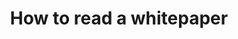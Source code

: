---
type: 'link'
title: 'How to read a whitepaper'
tldr: ''
pubDate: 'Dec 3 2023'
tags: ['whitepaper']
url: 'https://web.stanford.edu/class/ee384m/Handouts/HowtoReadPaper.pdf'
---